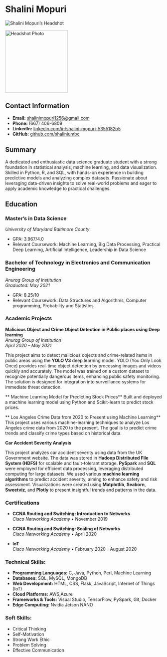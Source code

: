 # Shalini Mopuri

![Shalini Mopuri’s Headshot](./docs/headshot.jpg)

<img src="headshot.jpg" alt="Headshot Photo" width="200"/>

## Contact Information

- **Email:** shalinimopuri1256@gmail.com
- **Phone:** (667) 406-6809
- **LinkedIn:** [linkedin.com/in/shalini-mopuri-5355182b5](https://www.linkedin.com/in/shalini-mopuri-5355182b5 )
- **GitHub:** [github.com/shaliniumbc](https://github.com/shaliniumbc )



## Summary

A dedicated and enthusiastic data science graduate student with a strong foundation in statistical analysis, machine learning, and data visualization. Skilled in Python, R, and SQL, with hands-on experience in building predictive models and analyzing complex datasets. Passionate about leveraging data-driven insights to solve real-world problems and eager to apply academic knowledge to practical challenges.


## Education

### Master’s in Data Science 
*University of Maryland Baltimore County*    
- GPA: 3.967/4.0
- Relevant Coursework: Machine Learning, Big Data Processing, Practical Deep Learning, Artificial Intelligence, Leadership in Data Science

### Bachelor of Technology in Electronics and Communication Engineering 
*Anurag Group of Institution*  
*Graduated: May 2021*  
- GPA: 8.25/10
- Relevant Coursework: Data Structures and Algorithms, Computer programming, Probability and Statistics



### Academic Projects

**Malicious Object and Crime Object Detection in Public places using Deep learning**  
*Anurag Group of Institution*  
*April 2020 – May 2021*

This project aims to detect malicious objects and crime-related items in public areas using the **YOLO V3** deep learning model. YOLO (You Only Look Once) provides real-time object detection by processing images and videos quickly and accurately. The model was trained on a custom dataset to recognize potentially dangerous items, enhancing public safety monitoring. The solution is designed for integration into surveillance systems for immediate threat detection.

** Machine Learning Model for Predicting Stock Prices** 
 Built and deployed a machine learning model using Python and Scikit-learn to predict stock prices.

** Los Angeles Crime Data from 2020 to Present using Machine Learning**
This project uses various machine-learning techniques to analyze Los Angeles crime data from 2020 to the present. The goal is to predict crime trends and classify crime types based on historical data.

**Car Accident Severity Analysis**

This project analyzes car accident severity using data from the UK Government website. The data was stored in **Hadoop Distributed File System (HDFS)** for scalable and fault-tolerant storage. **PySpark** and **SQL** were employed for efficient data processing, leveraging distributed computing for large datasets. We used various **machine learning algorithms** to predict accident severity, aiming to enhance safety and risk assessment. Visualizations were created using **Matplotlib**, **Seaborn**, **Sweetviz**, and **Plotly** to present insightful trends and patterns in the data.



### Certifications

- **CCNA Routing and Switching: Introduction to Networks**  
  *Cisco Networking Academy* • November 2019

- **CCNA Routing and Switching: Scaling of Networks**  
  *Cisco Networking Academy* • April 2020

- **IoT**  
  *Cisco Networking Academy* • February 2020 - August 2020


### Technical Skills:

- **Programming Languages:** C, Java, Python, Perl, Machine Learning
- **Databases:** SQL, MySQL, MongoDB
- **Web Development:** HTML, CSS, Flask, JavaScript, Internet of Things (IoT)
- **Cloud Platforms:** AWS,Azure
- **Frameworks & Tools:** Visual Studio, TensorFlow, PySpark, Git, Docker
- **Edge Computing:** Nvidia Jetson NANO

### Soft Skills:

- Critical Thinking
- Self-Motivation
- Strong Work Ethic
- Problem Solving
- Effective Communication





